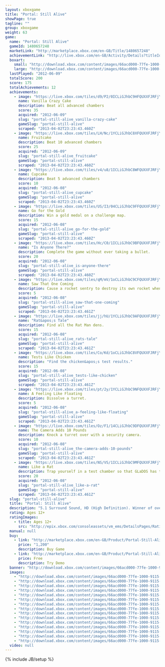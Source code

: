 ```yaml
---
layout: xboxgame
title: "Portal: Still Alive"
showPage: true
tagline: ""
group: xboxgame
weight: 63
game: 
  name: "Portal: Still Alive"
  gameId: 1480657248
  marketLink: "http://marketplace.xbox.com/en-GB/Title/1480657248"
  achievementLink: "http://live.xbox.com/en-GB/Activity/Details?titleId=1480657248"
  boxart: 
    small: "http://download.xbox.com/content/images/66acd000-77fe-1000-9115-d80258410960/1033/boxartsm.jpg"
    large: "http://download.xbox.com/content/images/66acd000-77fe-1000-9115-d80258410960/1033/boxartlg.jpg"
  lastPlayed: "2012-06-09"
  totalScore: 200
  score: 175
  totalAchievements: 12
  achievements: 
    - image: "https://live.xbox.com/tiles/d9/P2/0ICLiGJhbC9HFQUXXFJRFjYwL2FjaC8wLzMAAAAA5+fn-9nTbA==.jpg"
      name: Vanilla Crazy Cake
      description: Beat all advanced chambers
      score: 35
      acquired: "2012-06-09"
      slug: "portal-still-alive_vanilla-crazy-cake"
      gameSlug: "portal-still-alive"
      scraped: "2013-04-02T23:23:43.460Z"
    - image: "https://live.xbox.com/tiles/LH/Nc/1YCLiGJhbC8XFQUXXFJRFjYwL2FjaC8wL2MAAAAA5+fn+nNzNw==.jpg"
      name: Fruitcake
      description: Beat 10 advanced chambers
      score: 25
      acquired: "2012-06-09"
      slug: "portal-still-alive_fruitcake"
      gameSlug: "portal-still-alive"
      scraped: "2013-04-02T23:23:43.460Z"
    - image: "https://live.xbox.com/tiles/v4/u8/1ICLiGJhbC8WFQUXXFJRFjYwL2FjaC8wL2IAAAAA5+fn+5OLpA==.jpg"
      name: Cupcake
      description: Beat 5 advanced chambers
      score: 10
      acquired: "2012-06-08"
      slug: "portal-still-alive_cupcake"
      gameSlug: "portal-still-alive"
      scraped: "2013-04-02T23:23:43.460Z"
    - image: "https://live.xbox.com/tiles/US/I3/04CLiGJhbC9FFQUXXFJRFjYwL2FjaC8wLzEAAAAA5+fn-BgiSg==.jpg"
      name: Go for the Gold
      description: Win a gold medal on a challenge map.
      score: 15
      acquired: "2012-06-08"
      slug: "portal-still-alive_go-for-the-gold"
      gameSlug: "portal-still-alive"
      scraped: "2013-04-02T23:23:43.460Z"
    - image: "https://live.xbox.com/tiles/Hc/C0/1ICLiGJhbC9BFQUXXFJRFjYwL2FjaC8wLzUAAAAA5+fn+5vABg==.jpg"
      name: "Is Anyone There?"
      description: Complete the game without ever taking a bullet.
      score: 20
      acquired: "2012-06-08"
      slug: "portal-still-alive_is-anyone-there"
      gameSlug: "portal-still-alive"
      scraped: "2013-04-02T23:23:43.460Z"
    - image: "https://live.xbox.com/tiles/qM/mV/1oCLiGJhbC9CFQUXXFJRFjYwL2FjaC8wLzYAAAAA5+fn+brJsw==.jpg"
      name: Saw That One Coming
      description: Cause a rocket sentry to destroy its own rocket when the rocket has been redirected back towards it.
      score: 5
      acquired: "2012-06-08"
      slug: "portal-still-alive_saw-that-one-coming"
      gameSlug: "portal-still-alive"
      scraped: "2013-04-02T23:23:43.461Z"
    - image: "https://live.xbox.com/tiles/jj/hU/1YCLiGJhbC9AFQUXXFJRFjYwL2FjaC8wLzQAAAAA5+fn+ns4lQ==.jpg"
      name: "Rat&apos;s Tale"
      description: Find all the Rat Man dens.
      score: 15
      acquired: "2012-06-08"
      slug: "portal-still-alive_rats-tale"
      gameSlug: "portal-still-alive"
      scraped: "2013-04-02T23:23:43.461Z"
    - image: "https://live.xbox.com/tiles/Co/Kd/1oCLiGJhbC8VFQUXXFJRFjYwL2FjaC8wL2EAAAAA5+fn+bKCEQ==.jpg"
      name: Tests Like Chicken
      description: "Find the chicken&apos;s test results."
      score: 15
      acquired: "2012-06-08"
      slug: "portal-still-alive_tests-like-chicken"
      gameSlug: "portal-still-alive"
      scraped: "2013-04-02T23:23:43.461Z"
    - image: "https://live.xbox.com/tiles/pt/2y/1YCLiGJhbC9NFQUXXFJRFjYwL2FjaC8wLzkAAAAA5+fn+p3dvQ==.jpg"
      name: A Feeling Like Floating
      description: Dissolve a turret.
      score: 5
      acquired: "2012-06-08"
      slug: "portal-still-alive_a-feeling-like-floating"
      gameSlug: "portal-still-alive"
      scraped: "2013-04-02T23:23:43.461Z"
    - image: "https://live.xbox.com/tiles/Oz/F1/14CLiGJhbC9DFQUXXFJRFjYwL2FjaC8wLzcAAAAA5+fn+FoxIA==.jpg"
      name: The Camera Adds 10 Pounds
      description: Knock a turret over with a security camera.
      score: 10
      acquired: "2012-06-08"
      slug: "portal-still-alive_the-camera-adds-10-pounds"
      gameSlug: "portal-still-alive"
      scraped: "2013-04-02T23:23:43.461Z"
    - image: "https://live.xbox.com/tiles/NS/VS/1ICLiGJhbC9MFQUXXFJRFjYwL2FjaC8wLzgAAAAA5+fn+30lLg==.jpg"
      name: Like a Rat
      description: Trap yourself in a test chamber so that GLaDOS has to help you continue.
      score: 20
      acquired: "2012-06-08"
      slug: "portal-still-alive_like-a-rat"
      gameSlug: "portal-still-alive"
      scraped: "2013-04-02T23:23:43.461Z"
  slug: "portal-still-alive"
  title: "Portal: Still Alive"
  description: "5.1 Surround Sound, HD (High Definition). Winner of over 30 &lsquo;Game of the Year&rsquo; awards, &lsquo;Portal&rsquo; now comes to the Xbox LIVE Arcade! As unwilling test subjects in a sinister laboratory, players must break the laws of physics using &lsquo;portal&rsquo; technology to solve puzzles and survive. Unlock the full game to experience the complete singleplayer story, gain access to all 14 new bonus maps, and get a glimpse behind the scenes with developer commentary! This game requires the Xbox 360 hard drive. There are no refunds for this item. For more information, see www.xbox.com/live/accounts."
  rating: Ages 12+
  ratingImages: 
    - title: Ages 12+
      src: "http://epix.xbox.com/consoleassets/vm_ems/DetailsPages/RatingSystemID/14/default/Values/14003.png"
  manual: null
  buy: 
    - link: "http://marketplace.xbox.com/en-GB/Product/Portal-Still-Alive/66acd000-77fe-1000-9115-d80258410960?purchase=1&amp;DownloadType=Game"
      price: "1,200"
      description: Buy Game
    - link: "http://marketplace.xbox.com/en-GB/Product/Portal-Still-Alive/66acd000-77fe-1000-9115-d80258410960?purchase=1&amp;DownloadType=GameDemo"
      price: Free
      description: Try Demo
  banner: "http://download.xbox.com/content/images/66acd000-77fe-1000-9115-d80258410960/1033/banner.png"
  images: 
    - "http://download.xbox.com/content/images/66acd000-77fe-1000-9115-d80258410960/1033/screenlg1.jpg"
    - "http://download.xbox.com/content/images/66acd000-77fe-1000-9115-d80258410960/1033/screenlg2.jpg"
    - "http://download.xbox.com/content/images/66acd000-77fe-1000-9115-d80258410960/1033/screenlg3.jpg"
    - "http://download.xbox.com/content/images/66acd000-77fe-1000-9115-d80258410960/1033/screenlg4.jpg"
    - "http://download.xbox.com/content/images/66acd000-77fe-1000-9115-d80258410960/1033/screenlg5.jpg"
    - "http://download.xbox.com/content/images/66acd000-77fe-1000-9115-d80258410960/1033/screenlg6.jpg"
    - "http://download.xbox.com/content/images/66acd000-77fe-1000-9115-d80258410960/1033/screenlg7.jpg"
    - "http://download.xbox.com/content/images/66acd000-77fe-1000-9115-d80258410960/1033/screenlg8.jpg"
    - "http://download.xbox.com/content/images/66acd000-77fe-1000-9115-d80258410960/1033/screenlg9.jpg"
    - "http://download.xbox.com/content/images/66acd000-77fe-1000-9115-d80258410960/1033/screenlg10.jpg"
    - "http://download.xbox.com/content/images/66acd000-77fe-1000-9115-d80258410960/1033/screenlg11.jpg"
    - "http://download.xbox.com/content/images/66acd000-77fe-1000-9115-d80258410960/1033/screenlg12.jpg"
    - "http://download.xbox.com/content/images/66acd000-77fe-1000-9115-d80258410960/1033/screenlg13.jpg"
    - "http://download.xbox.com/content/images/66acd000-77fe-1000-9115-d80258410960/1033/screenlg14.jpg"
    - "http://download.xbox.com/content/images/66acd000-77fe-1000-9115-d80258410960/1033/screenlg15.jpg"
  video: null
---
```

{% include JB/setup %}
